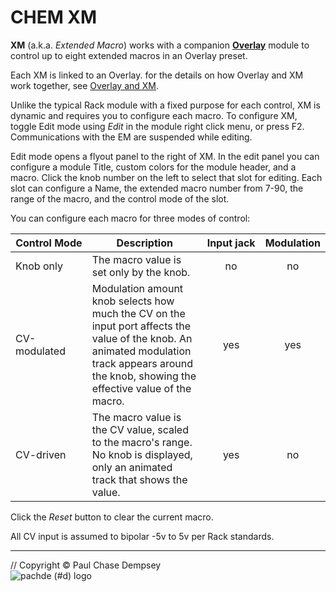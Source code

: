 # CHEM XM

**XM** (a.k.a. _Extended Macro_) works with a companion [**Overlay**](./overlay.md#chem-overlay) module to control up to eight extended macros in an Overlay preset.

Each XM is linked to an Overlay. for the details on how Overlay and XM work together, see [Overlay and XM](./overlay-xm.md#chem-overlay-and-xm).

Unlike the typical Rack module with a fixed purpose for each control, XM is dynamic and requires you to configure each macro.
To configure XM, toggle Edit mode using _Edit_ in the module right click menu, or press F2. Communications with the EM are suspended while editing.

Edit mode opens a flyout panel to the right of XM. In the edit panel you can configure a module Title, custom colors for the module header, and a macro. Click the knob number on the left to select that slot for editing. Each slot can configure a Name, the extended macro number from 7-90, the range of the macro, and  the control mode of the slot.

You can configure each macro for three modes of control:

| Control&nbsp;Mode | Description | Input&nbsp;jack | Modulation |
| -- | -- | :-: | :-: |
| Knob only | The macro value is set only by the knob. | no | no |
| CV-modulated | Modulation amount knob selects how much the CV on the input port affects the value of the knob. An animated modulation track appears around the knob, showing the effective value of the macro.| yes | yes |
| CV-driven | The macro value is the CV value, scaled to the macro's range. No knob is displayed, only an animated track that shows the value. | yes | no |

Click the _Reset_ button to clear the current macro.

All CV input is assumed to bipolar -5v to 5v per Rack standards.

---

// Copyright © Paul Chase Dempsey\
![pachde (#d) logo](./image/Logo.svg)
